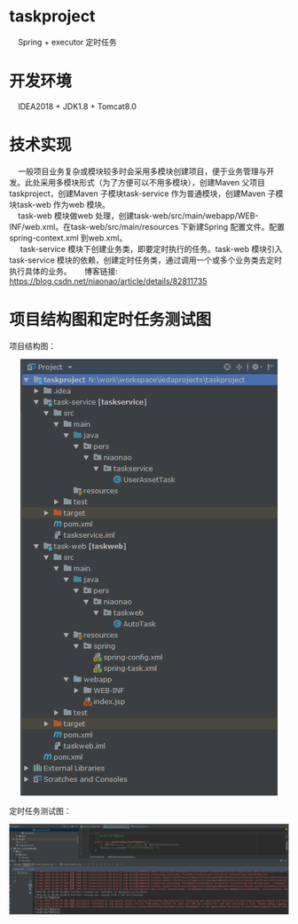 # taskproject
&nbsp;&nbsp;&nbsp;&nbsp;Spring + executor 定时任务
# 开发环境
&nbsp;&nbsp;&nbsp;&nbsp;IDEA2018 + JDK1.8 + Tomcat8.0
# 技术实现
  &nbsp;&nbsp;&nbsp;&nbsp;一般项目业务复杂或模块较多时会采用多模块创建项目，便于业务管理与开发。此处采用多模块形式（为了方便可以不用多模块），创建Maven 父项目taskproject，创建Maven 子模块task-service 作为普通模块，创建Maven 子模块task-web 作为web 模块。<br>
  &nbsp;&nbsp;&nbsp;&nbsp;task-web 模块做web 处理，创建task-web/src/main/webapp/WEB-INF/web.xml。在task-web/src/main/resources 下新建Spring 配置文件。配置spring-context.xml 到web.xml。<br>
&nbsp;&nbsp;&nbsp;&nbsp;  task-service 模块下创建业务类，即要定时执行的任务。task-web 模块引入task-service 模块的依赖，创建定时任务类，通过调用一个或多个业务类去定时执行具体的业务。
&nbsp;&nbsp;&nbsp;&nbsp;    博客链接: https://blog.csdn.net/niaonao/article/details/82811735
# 项目结构图和定时任务测试图
项目结构图：
<center>
  
![这是一张图片](https://github.com/niaonao/ImageIcon/blob/master/IDEAProject/TaskProject/20140814091840958maven-taskproject2.jpg)

</center>
定时任务测试图：
<center>
  
![](https://github.com/niaonao/ImageIcon/blob/master/IDEAProject/TaskProject/20140814091840958web-task-run.jpg)

</center>
